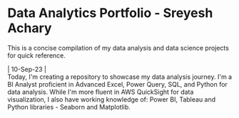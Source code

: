 # Data Analytics Portfolio - Sreyesh Achary
This is a concise compilation of my data analysis and data science projects for quick reference.

| 10-Sep-23 |  
Today, I'm creating a repository to showcase my data analysis journey.
I'm a BI Analyst proficient in Advanced Excel, Power Query, SQL, and Python for data analysis.
While I'm more fluent in AWS QuickSight for data visualization, I also have working knowledge of:
Power BI, Tableau and Python libraries - Seaborn and Matplotlib.
